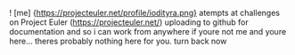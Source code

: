 ! [me] {https://projecteuler.net/profile/iodityra.png}
atempts at challenges on Project Euler (https://projecteuler.net/) 
uploading to github for documentation and so i can work from anywhere
if youre not me and youre here... theres probably nothing here for you. turn back now
